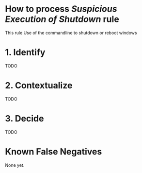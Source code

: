 # How to process *Suspicious Execution of Shutdown* rule
This rule Use of the commandline to shutdown or reboot windows

# 1. Identify
TODO

# 2. Contextualize
TODO

# 3. Decide
TODO

# Known False Negatives
None yet.
